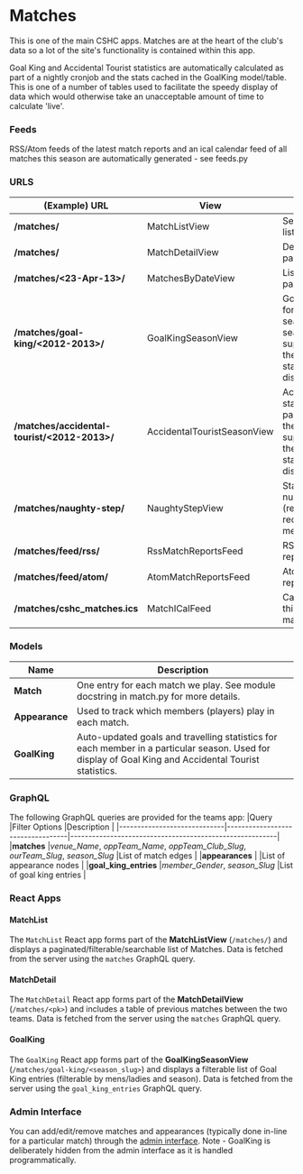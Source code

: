 # Matches

This is one of the main CSHC apps. Matches are at the heart of the club's data so a lot of the site's functionality is contained within this app.

Goal King and Accidental Tourist statistics are automatically calculated as part of a nightly cronjob and the stats cached in the GoalKing model/table. This is one of a number of tables used to facilitate the speedy display of data which would otherwise take an unacceptable amount of time to calculate 'live'.

### Feeds

RSS/Atom feeds of the latest match reports and an ical calendar feed of all matches this season are automatically generated - see feeds.py

### URLS

|(Example) URL                                      |View                               |Description                                 |
|---------------------------------------------------|-----------------------------------|--------------------------------------------|
|**/matches/**                                      |MatchListView                      |Searchable/filterable list of all matches.|
|**/matches/<pk>**                                  |MatchDetailView                    |Details of a particular match.|
|**/matches/<23-Apr-13>/**                          |MatchesByDateView                  |List of matches on a particular date.|
|**/matches/goal-king/<2012-2013>/**                |GoalKingSeasonView                 |Goal King stats table for a particular season. If the season is not supplied in the URL, the current season's stats will be displayed.|
|**/matches/accidental-tourist/<2012-2013>/**       |AccidentalTouristSeasonView        |Accidental Tourist stats table for a particular season. If the season is not supplied in the URL, the current season's stats will be displayed.|
|**/matches/naughty-step/**                         |NaughtyStepView                    |Statistics on the number of cards (red/yellow/green) received by members.|
|**/matches/feed/rss/**                             |RssMatchReportsFeed                |RSS feed of match reports.|
|**/matches/feed/atom/**                            |AtomMatchReportsFeed               |Atom feed of match reports.|
|**/matches/cshc_matches.ics**                      |MatchICalFeed                      |Calendar feed of this season's matches.|

### Models

|Name           |Description                                                                    |
|---------------|-------------------------------------------------------------------------------|
|**Match**      |One entry for each match we play. See module docstring in match.py for more details.|
|**Appearance** |Used to track which members (players) play in each match.|
|**GoalKing**   |Auto-updated goals and travelling statistics for each member in a particular season. Used for display of Goal King and Accidental Tourist statistics.|

### GraphQL

The following GraphQL queries are provided for the teams app:
|Query                        |Filter Options                    |Description                                              |
|-----------------------------|----------------------------------|---------------------------------------------------------|
|**matches**                  |_venue\_Name_, _oppTeam\_Name_, _oppTeam\_Club\_Slug_, _ourTeam\_Slug_, _season\_Slug_ |List of match edges |
|**appearances**              |                                  |List of appearance nodes                                 |
|**goal\_king\_entries**      |_member\_Gender_, _season\_Slug_  |List of goal king entries                                |

### React Apps

#### MatchList

The ```MatchList``` React app forms part of the **MatchListView** (```/matches/```) and displays a paginated/filterable/searchable list of Matches. Data is fetched from the server using the ```matches``` GraphQL query.

#### MatchDetail

The ```MatchDetail``` React app forms part of the **MatchDetailView** (```/matches/<pk>```) and includes a table of previous matches between the two teams. Data is fetched from the server using the ```matches``` GraphQL query.

#### GoalKing

The ```GoalKing``` React app forms part of the **GoalKingSeasonView** (```/matches/goal-king/<season_slug>```) and displays a filterable list of Goal King entries (filterable by mens/ladies and season). Data is fetched from the server using the ```goal_king_entries``` GraphQL query.

### Admin Interface

You can add/edit/remove matches and appearances (typically done in-line for a particular match) through the [admin interface](//www.cambridgesouthhockeyclub.co.uk/admin/matches/). Note - GoalKing is deliberately hidden from the admin interface as it is handled programmatically.
